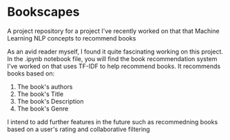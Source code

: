 # Bookscapes
A project repository for a project I've recently worked on that that Machine Learning NLP concepts to recommend books

As an avid reader myself, I found it quite fascinating working on this project. In the .ipynb notebook file, you will find the book recommendation system I've worked on that uses TF-IDF to help recommend books. It recommends books based on:
1. The book's authors
2. The book's Title
3. The book's Description
4. The book's Genre

I intend to add further features in the future such as recommedning books based on a user's rating and collaborative filtering
